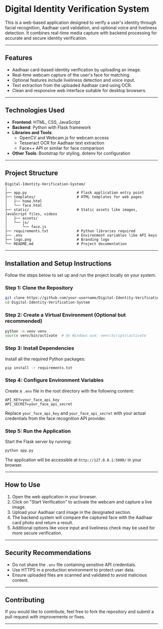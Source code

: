 # Digital Identity Verification System

This is a web-based application designed to verify a user's identity through facial recognition, Aadhaar card validation, and optional voice and liveliness detection. It combines real-time media capture with backend processing for accurate and secure identity verification.

---

## Features

- Aadhaar card-based identity verification by uploading an image.
- Real-time webcam capture of the user's face for matching.
- Optional features include liveliness detection and voice input.
- Text extraction from the uploaded Aadhaar card using OCR.
- Clean and responsive web interface suitable for desktop browsers.

---

## Technologies Used

- **Frontend**: HTML, CSS, JavaScript
- **Backend**: Python with Flask framework
- **Libraries and Tools**: 
  - OpenCV and Webcam.js for webcam access
  - Tesseract OCR for Aadhaar text extraction
  - Face++ API or similar for face comparison
- **Other Tools**: Bootstrap for styling, dotenv for configuration

---

## Project Structure

```
Digital-Identity-Verification-System/
│
├── app.py                       # Flask application entry point
├── templates/                   # HTML templates for web pages
│   ├── home.html
│   └── face.html
├── static/                      # Static assets like images, JavaScript files, videos
│   ├── assets/                  
│   └── js/
│       └── face.js
├── requirements.txt             # Python libraries required
├── .env                         # Environment variables like API keys
├── logo.png                     # Branding logo
└── README.md                    # Project documentation
```

---

## Installation and Setup Instructions

Follow the steps below to set up and run the project locally on your system.

### Step 1: Clone the Repository

```bash
git clone https://github.com/your-username/Digital-Identity-Verification-System.git
cd Digital-Identity-Verification-System
```

### Step 2: Create a Virtual Environment (Optional but recommended)

```bash
python -m venv venv
source venv/bin/activate  # On Windows use: venv\Scripts\activate
```

### Step 3: Install Dependencies

Install all the required Python packages:

```bash
pip install -r requirements.txt
```

### Step 4: Configure Environment Variables

Create a `.env` file in the root directory with the following content:

```
API_KEY=your_face_api_key
API_SECRET=your_face_api_secret
```

Replace `your_face_api_key` and `your_face_api_secret` with your actual credentials from the face recognition API provider.

### Step 5: Run the Application

Start the Flask server by running:

```bash
python app.py
```

The application will be accessible at `http://127.0.0.1:5000/` in your browser.

---

## How to Use

1. Open the web application in your browser.
2. Click on "Start Verification" to activate the webcam and capture a live image.
3. Upload your Aadhaar card image in the designated section.
4. The backend system will compare the captured face with the Aadhaar card photo and return a result.
5. Additional options like voice input and liveliness check may be used for more secure verification.

---

## Security Recommendations

- Do not share the `.env` file containing sensitive API credentials.
- Use HTTPS in a production environment to protect user data.
- Ensure uploaded files are scanned and validated to avoid malicious content.

---

## Contributing

If you would like to contribute, feel free to fork the repository and submit a pull request with improvements or fixes.

---
